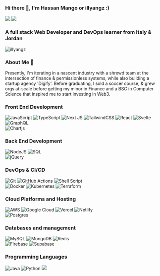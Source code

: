 ### Hi there 👋, I'm Hassan Mango or illyangz :)

[![](https://img.shields.io/badge/linkedin-%230077B5.svg?&style=for-the-badge&logo=linkedin&logoColor=white)](https://www.linkedin.com/in/hassan-mango/)
[![](https://img.shields.io/badge/Gmail-D14836?style=for-the-badge&logo=gmail&logoColor=white)](mailto:hmango77@gmail.com)

<h3> A full stack Web Developer and DevOps learner from Italy & Jordan</h3>

<p align="left"> <img src="https://komarev.com/ghpvc/?username=illyangz&label=Profile%20views&color=0e75b6&style=flat" alt="illyangz" /> </p>

### About Me 👦

Presently, I'm iterating in a nascent industry with a shrewd team at the intersection of finance & permissionless systems, while also building a startup agency 'Digify'. Before graduating, I sold a soccer course, & grew orgs at-scale before getting my minor in Finance and a BSC in Computer Science that inspired me to start investing in Web3.

### Front End Development

![JavaScript](https://img.shields.io/badge/javascript-%23323330.svg?style=for-the-badge&logo=javascript&logoColor=%23F7DF1E)
![TypeScript](https://img.shields.io/badge/typescript-%23007ACC.svg?style=for-the-badge&logo=typescript&logoColor=white)
![Next JS](https://img.shields.io/badge/Next-black?style=for-the-badge&logo=next.js&logoColor=white)
![TailwindCSS](https://img.shields.io/badge/Tailwind_CSS-yellow?style=for-the-badge&logo=tailwind-css&logoColor=38B2AC)
![React](https://img.shields.io/badge/react-%2320232a.svg?style=for-the-badge&logo=react&logoColor=%2361DAFB)
![Svelte](https://img.shields.io/badge/svelte-%23f1413d.svg?style=for-the-badge&logo=svelte&logoColor=white)
![GraphQL](https://img.shields.io/badge/-GraphQL-E10098?style=for-the-badge&logo=graphql&logoColor=white)  
![Chartjs](https://img.shields.io/badge/Chart.js-FF6384?style=for-the-badge&logo=Chart.js&logoColor=white) 

### Back End Development
![NodeJS](https://img.shields.io/badge/node.js-6DA55F?style=for-the-badge&logo=node.js&logoColor=white)
![SQL](https://img.shields.io/badge/-SQL-000?&logo=MySQL&logoColor=4479A1)  
![jQuery](https://img.shields.io/badge/jquery-%230769AD.svg?style=for-the-badge&logo=jquery&logoColor=white)  

### DevOps & CI/CD
![Git](https://img.shields.io/badge/git-%23F05033.svg?style=for-the-badge&logo=git&logoColor=white)
![GitHub Actions](https://img.shields.io/badge/github%20actions-%232671E5.svg?style=for-the-badge&logo=githubactions&logoColor=white)
![Shell Script](https://img.shields.io/badge/shell-%23121011.svg?style=for-the-badge&logo=gnu-bash&logoColor=white)  
![Docker](https://img.shields.io/badge/docker-%230db7ed.svg?style=for-the-badge&logo=docker&logoColor=white)
![Kubernetes](https://img.shields.io/badge/kubernetes-%23326ce5.svg?style=for-the-badge&logo=kubernetes&logoColor=white)
![Terraform](https://img.shields.io/badge/terraform-%235835CC.svg?style=for-the-badge&logo=terraform&logoColor=white) 

### Cloud Platforms and Hosting
![AWS](https://img.shields.io/badge/AWS-%23FF9900.svg?style=for-the-badge&logo=amazon-aws&logoColor=white)
![Google Cloud](https://img.shields.io/badge/GoogleCloud-%234285F4.svg?style=for-the-badge&logo=google-cloud&logoColor=white)
![Vercel](https://img.shields.io/badge/vercel-%23000000.svg?style=for-the-badge&logo=vercel&logoColor=white)
![Netlify](https://img.shields.io/badge/-netlify-blue?style=for-the-badge&logo=netlify&logoColor=green)  
![Postgres](https://img.shields.io/badge/postgres-%23316192.svg?style=for-the-badge&logo=postgresql&logoColor=white)

### Databases and management
![MySQL](https://img.shields.io/badge/mysql-%2300f.svg?style=for-the-badge&logo=mysql&logoColor=white)
![MongoDB](https://img.shields.io/badge/MongoDB-%234ea94b.svg?style=for-the-badge&logo=mongodb&logoColor=white)
![Redis](https://img.shields.io/badge/redis-%23DD0031.svg?style=for-the-badge&logo=redis&logoColor=white)  
![Firebase](https://img.shields.io/badge/Firebase-039BE5?style=for-the-badge&logo=Firebase&logoColor=white)
![Supabase](https://img.shields.io/badge/Supabase-3ECF8E?style=for-the-badge&logo=supabase&logoColor=white)


### Programming Languages

![Java](https://img.shields.io/badge/java-%23ED8B00.svg?style=for-the-badge&logo=openjdk&logoColor=white)
![Python](https://img.shields.io/badge/python-3670A0?style=for-the-badge&logo=python&logoColor=ffdd54)
![](https://img.shields.io/badge/-%2300599C.svg?style=for-the-badge&logo=c&logoColor=white)
